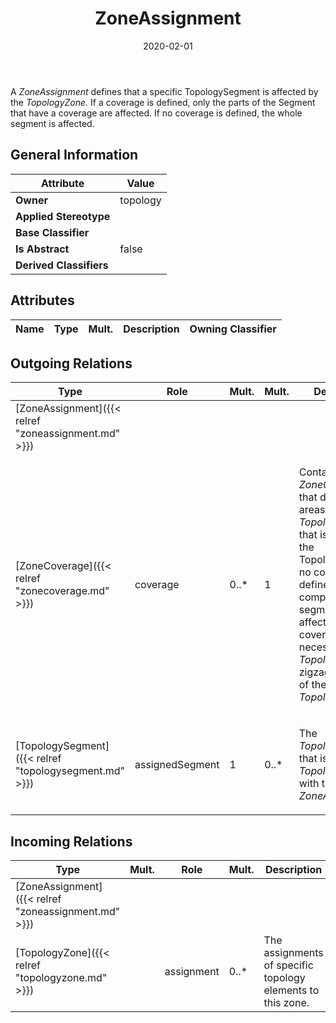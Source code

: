﻿---
title: ZoneAssignment
toc: false
type: specs
date: "2020-02-01"
draft: false
specification: VEC
version: 1.2.0
documentType: "Recommendation"
elementType: Class
classes:
  - ZoneAssignment
menu_name: vec-1.2.0
---
<p> A <i>ZoneAssignment </i>defines that a specific TopologySegment is affected by the <i>TopologyZone.</i> If a coverage is defined, only the parts of the Segment that have a coverage are affected. If no coverage is defined, the whole segment is affected.      </p>

## General Information

| Attribute               | Value |
|-------------------------|-------|
| **Owner**               | topology |
| **Applied Stereotype**  |   |
| **Base Classifier**     |   |
| **Is Abstract**         | false |
| **Derived Classifiers** |   |

## Attributes
|  Name  |  Type  |  Mult.  |  Description  |  Owning Classifier  |
|--------|--------|---------|---------------|--------------|

## Outgoing Relations
|    Type  |   Role   |   Mult.   |   Mult.   |   Description   |
|----------|----------|-----------|-----------|-----------------|
| [ZoneAssignment]({{< relref "zoneassignment.md" >}}) |  |  |  |  |
| [ZoneCoverage]({{< relref "zonecoverage.md" >}}) | coverage | 0..* | 1 | <p> Contains a set of <i>ZoneCoverages</i> that define the areas of a <i>TopologySegment</i> that is affected by the TopologyZone.&#160;If no coverage is defined, the complete segment is affected. Multiple coverages can be necessary if the <i>TopologySegment</i> zigzags in and out of the <i>TopologyZone.</i>      </p> |
| [TopologySegment]({{< relref "topologysegment.md" >}}) | assignedSegment | 1 | 0..* | <p> The <i>TopologySegment</i> that is assigned to <i>TopologyZone</i> with this <i>ZoneAssignment.</i>      </p> |
##  Incoming Relations
|    Type  |   Mult.  |   Role    |   Mult.   |   Description  |
|----------|----------|-----------|-----------|----------------|
| [ZoneAssignment]({{< relref "zoneassignment.md" >}}) |  |  |  |  |
| [TopologyZone]({{< relref "topologyzone.md" >}}) |  | assignment | 0..* | The assignments of specific topology elements to this zone. |
